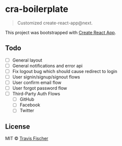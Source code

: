 # cra-boilerplate

> Customized create-react-app@next.

This project was bootstrapped with [Create React App](https://github.com/facebook/create-react-app).

## Todo

- [ ] General layout
- [ ] General notifications and error api
- [ ] Fix logout bug which should cause redirect to login
- [ ] User signin/signup/signout flows
- [ ] User confirm email flow
- [ ] User forgot password flow
- [ ] Third-Party Auth Flows
  - [ ] GitHub
  - [ ] Facebook
  - [ ] Twitter

## License

MIT © [Travis Fischer](https://github.com/transitive-bullshit)
